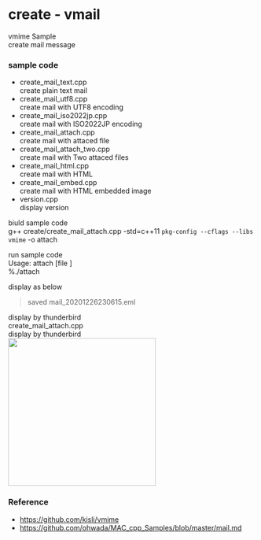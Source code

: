 create - vmail
===============

vmime Sample <br/>
create mail message <br/>

### sample code
- create_mail_text.cpp <br/>
create plain text mail <br/>
- create_mail_utf8.cpp <br/>
create mail with UTF8 encoding <br/>
- create_mail_iso2022jp.cpp <br/>
create mail with ISO2022JP encoding <br/>
- create_mail_attach.cpp <br/>
create mail with attaced file <br/>
- create_mail_attach_two.cpp <br/>
create mail with Two attaced files  <br/>
- create_mail_html.cpp  <br/>
create mail with HTML  <br/>
- create_mail_embed.cpp  <br/>
create mail with HTML embedded image  <br/>
- version.cpp <br/>
display version <br/>


biuld sample code  <br/>
g++ create/create_mail_attach.cpp -std=c++11 `pkg-config --cflags --libs vmime` -o attach

run sample code  <br/>
Usage: attach  [file ] <br/>
%./attach <br/>

display as below <br/>
> saved mail_20201226230615.eml <br/>

display by thunderbird <br/>
create_mail_attach.cpp <br/>
display by thunderbird <br/>
<image src="https://raw.githubusercontent.com/ohwada/MAC_cpp_Samples/master/vmime/screenshot/thunderbird_create_mail_attach.png" width="300" /><br/>

### Reference <br/>
- https://github.com/kisli/vmime
- https://github.com/ohwada/MAC_cpp_Samples/blob/master/mail.md

